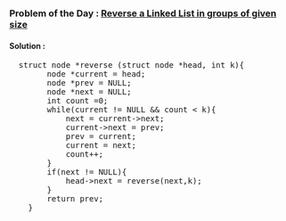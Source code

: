 ### Problem of the Day : [Reverse a Linked List in groups of given size](https://practice.geeksforgeeks.org/problems/reverse-a-linked-list-in-groups-of-given-size/1)

#### Solution :
<pre>
  struct node *reverse (struct node *head, int k){ 
        node *current = head;
        node *prev = NULL;
        node *next = NULL;
        int count =0;
        while(current != NULL && count < k){
            next = current->next;
            current->next = prev;
            prev = current;
            current = next;
            count++;
        }
        if(next != NULL){
            head->next = reverse(next,k);
        }
        return prev;
    }
</pre>
